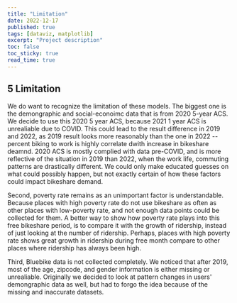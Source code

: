 ```yaml
---
title: "Limitation"
date: 2022-12-17
published: true
tags: [dataviz, matplotlib]
excerpt: "Project description"
toc: false
toc_sticky: true
read_time: true
---
```


## 5 Limitation 

We do want to recognize the limitation of these models. The biggest one is the demongraphic and social-econoimc data that is from 2020 5-year ACS. We decide to use this 2020 5 year ACS, because 2021 1 year ACS is unrealiable due to COVID. This could lead to the result difference in 2019 and 2022, as 2019 result looks more reasonably than the one in 2022 -- percent biking to work is highly correlate dwith increase in bikeshare deamnd. 2020 ACS is mostly complied with data pre-COVID, and is more reflective of the situation in 2019 than 2022, when the work life, commuting patterns are drastically different. We could only make educated guesses on what could possibly happen, but not exactly certain of how these factors could impact bikeshare demand.

Second, poverty rate remains as an unimportant factor is understandable. Because places with high poverty rate do not use bikeshare as often as other places with low-poverty rate, and not enough data points could be collected for them. A better way to show how poverty rate plays into this free bikeshare period, is to compare it with the growth of ridership, instead of just looking at the number of ridership. Perhaps, places with high poverty rate shows great growth in ridership during free month compare to other places where ridership has always been high. 

Third, Bluebike data is not collected completely. We noticed that after 2019, most of the age, zipcode, and gender information is either missing or unrealiable. Originally we decided to look at pattern changes in users' demongraphic data as well, but had to forgo the idea because of the missing and inaccurate datasets.